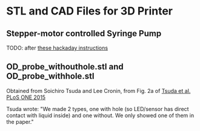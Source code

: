 # STL and CAD Files for 3D Printer

## Stepper-motor controlled Syringe Pump

TODO: after [these hackaday instructions](https://hackaday.io/project/1838-open-syringe-pump)

## OD_probe_withouthole.stl and OD_probe_withhole.stl

Obtained from Soichiro Tsuda and Lee Cronin, from Fig. 2a of 
[Tsuda et al. PLoS ONE 2015](http://www.ncbi.nlm.nih.gov/pmc/articles/PMC4641590/)

Tsuda wrote: "We made 2 types, one with hole (so LED/sensor has direct contact 
with liquid inside) and one without. We only showed one of them in the
paper."
